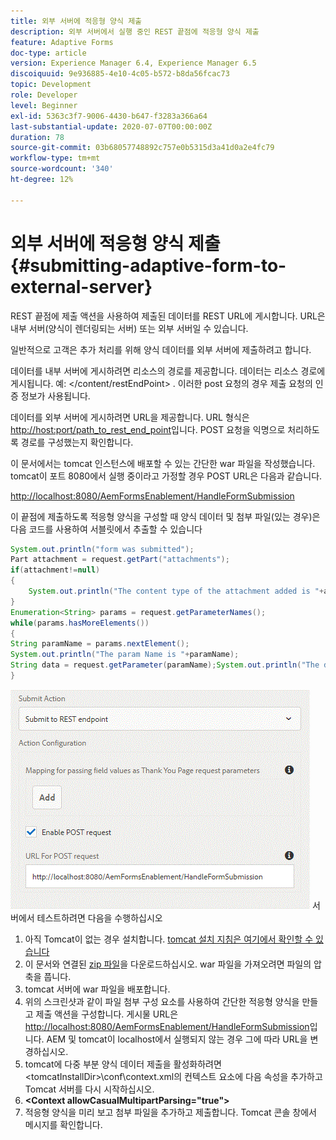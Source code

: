 ```yaml
---
title: 외부 서버에 적응형 양식 제출
description: 외부 서버에서 실행 중인 REST 끝점에 적응형 양식 제출
feature: Adaptive Forms
doc-type: article
version: Experience Manager 6.4, Experience Manager 6.5
discoiquuid: 9e936885-4e10-4c05-b572-b8da56fcac73
topic: Development
role: Developer
level: Beginner
exl-id: 5363c3f7-9006-4430-b647-f3283a366a64
last-substantial-update: 2020-07-07T00:00:00Z
duration: 78
source-git-commit: 03b68057748892c757e0b5315d3a41d0a2e4fc79
workflow-type: tm+mt
source-wordcount: '340'
ht-degree: 12%

---
```


# 외부 서버에 적응형 양식 제출 {#submitting-adaptive-form-to-external-server}

REST 끝점에 제출 액션을 사용하여 제출된 데이터를 REST URL에 게시합니다. URL은 내부 서버(양식이 렌더링되는 서버) 또는 외부 서버일 수 있습니다.

일반적으로 고객은 추가 처리를 위해 양식 데이터를 외부 서버에 제출하려고 합니다.

데이터를 내부 서버에 게시하려면 리소스의 경로를 제공합니다. 데이터는 리소스 경로에 게시됩니다. 예: &lt;/content/restEndPoint> . 이러한 post 요청의 경우 제출 요청의 인증 정보가 사용됩니다.

데이터를 외부 서버에 게시하려면 URL을 제공합니다. URL 형식은 <http://host:port/path_to_rest_end_point>입니다. POST 요청을 익명으로 처리하도록 경로를 구성했는지 확인합니다.

이 문서에서는 tomcat 인스턴스에 배포할 수 있는 간단한 war 파일을 작성했습니다. tomcat이 포트 8080에서 실행 중이라고 가정할 경우 POST URL은 다음과 같습니다.

<http://localhost:8080/AemFormsEnablement/HandleFormSubmission>

이 끝점에 제출하도록 적응형 양식을 구성할 때 양식 데이터 및 첨부 파일(있는 경우)은 다음 코드를 사용하여 서블릿에서 추출할 수 있습니다

```java
System.out.println("form was submitted");
Part attachment = request.getPart("attachments");
if(attachment!=null)
{
    System.out.println("The content type of the attachment added is "+attachment.getContentType());
}
Enumeration<String> params = request.getParameterNames();
while(params.hasMoreElements())
{
String paramName = params.nextElement();
System.out.println("The param Name is "+paramName);
String data = request.getParameter(paramName);System.out.println("The data  is "+data);
}
```

![formsubmission](assets/formsubmission.gif)
서버에서 테스트하려면 다음을 수행하십시오

1. 아직 Tomcat이 없는 경우 설치합니다. [tomcat 설치 지침은 여기에서 확인할 수 있습니다](https://helpx.adobe.com/experience-manager/kt/forms/using/preparing-datasource-for-form-data-model-tutorial-use.html)
1. 이 문서와 연결된 [zip 파일](assets/aemformsenablement.zip)을 다운로드하십시오. war 파일을 가져오려면 파일의 압축을 풉니다.
1. tomcat 서버에 war 파일을 배포합니다.
1. 위의 스크린샷과 같이 파일 첨부 구성 요소를 사용하여 간단한 적응형 양식을 만들고 제출 액션을 구성합니다. 게시물 URL은 <http://localhost:8080/AemFormsEnablement/HandleFormSubmission>입니다. AEM 및 tomcat이 localhost에서 실행되지 않는 경우 그에 따라 URL을 변경하십시오.
1. tomcat에 다중 부분 양식 데이터 제출을 활성화하려면 &lt;tomcatInstallDir>\conf\context.xml의 컨텍스트 요소에 다음 속성을 추가하고 Tomcat 서버를 다시 시작하십시오.
1. **&lt;Context allowCasualMultipartParsing=&quot;true&quot;>**
1. 적응형 양식을 미리 보고 첨부 파일을 추가하고 제출합니다. Tomcat 콘솔 창에서 메시지를 확인합니다.
